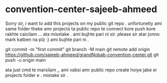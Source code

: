 # convention-center-sajeeb-ahmeed
Sorry sir, i want to add this projects on my public git repo . unfortunetly ami same folder theke amr projects ta public repo te connect kore push kore rakhte caicilam ... ata misstake . ami bujhte pari ni sir. please sir atar jonno mark katben na plz :) ami bujhte pari ni .

git commit -m "first commit"
git branch -M main
git remote add origin https://github.com/sajeeb-ahmeed/grandNobab-convention-center.git
git push -u origin main

ata just cmd te marsilam ,, ami vabsi amr public repo create hoiye jabe ei projects folder e . mistake sir .
